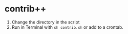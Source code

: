  
# contrib++

1. Change the directory in the script
2. Run in Terminal with `sh contrib.sh` or add to a crontab.

 

